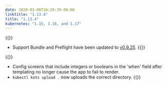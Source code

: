 ```yaml
---
date: 2020-03-06T16:29:39-08:00
linktitle: "1.13.4"
title: "1.13.4"
kubernetes: "1.15, 1.16, and 1.17"
---
```


{{<changes>}}
* Support Bundle and Preflight have been updated to [v0.9.25](https://github.com/replicatedhq/troubleshoot/releases/tag/v0.9.25).
{{</changes>}}

{{<fixes>}}
* Config screens that include integers or booleans in the 'when' field after templating no longer cause the app to fail to render.
* `kubectl kots upload .` now uploads the correct directory.
{{</fixes>}}
